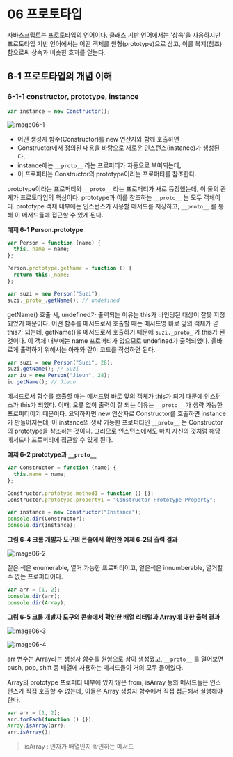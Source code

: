 # 06 프로토타입

자바스크립트는 프로토타입의 언어이다. 클래스 기반 언어에서는 '상속'을 사용하지만 프로토타입 기반 언어에서는 어떤 객체를 원형(prototype)으로 삼고, 이를 복제(참조)함으로써 상속과 비슷한 효과를 얻는다.

## 6-1 프로토타입의 개념 이해

### 6-1-1 constructor, prototype, instance

```javascript
var instance = new Constructor();
```

![image06-1](/img/prototype/image06-1.JPG)

- 어떤 생성자 함수(Constructor)를 new 연산자와 함께 호출하면
- Constructor에서 정의된 내용을 바탕으로 새로운 인스턴스(instance)가 생성된다.
- instance에는 `__proto__` 라는 프로퍼티가 자동으로 부여되는데,
- 이 프로퍼티는 Constructor의 prototype이라는 프로퍼티를 참조한다.

prototype이라는 프로퍼티와 `__proto__` 라는 프로퍼티가 새로 등장했는데, 이 둘의 관계가 프로토타입의 핵심이다. prototype과 이를 참조하는 `__proto__` 는 모두 객체이다. prototype 객체 내부에는 인스턴스가 사용할 메서드를 저장하고, `__proto__` 를 통해 이 메서드들에 접근할 수 있게 된다.

**예제 6-1 Person.prototype**

```javascript
var Person = function (name) {
  this._name = name;
};

Person.prototype.getName = function () {
  return this._name;
};

var suzi = new Person("Suzi");
suzi._proto_.getName(); // undefined
```

getName() 호출 시, undefined가 출력되는 이유는 this가 바인딩된 대상이 잘못 지정되었기 때문이다. 어떤 함수를 메서드로서 호출할 때는 메서드명 바로 앞의 객체가 곧 this가 되는데, getName()을 메서드로서 호출하기 때문에 `suzi._proto_` 가 this가 된 것이다. 이 객체 내부에는 name 프로퍼티가 없으므로 undefined가 출력되었다. 올바르게 출력하기 위해서는 아래와 같이 코드를 작성하면 된다.

```javascript
var suzi = new Person("Suzi", 28);
suzi.getName(); // Suzi
var iu = new Person("Jieun", 28);
iu.getName(); // Jieun
```

메서드로서 함수를 호출할 때는 메서드명 바로 앞의 객체가 this가 되기 때문에 인스턴스가 this가 되었다. 이때, 오류 없이 출력이 잘 되는 이유는 `__proto__` 가 생략 가능한 프로퍼티이기 때문이다. 요약하자면 new 연산자로 Constructor를 호출하면 instance가 만들어지는데, 이 instance의 생략 가능한 프로퍼티인 `__proto__` 는 Constructor의 prototype을 참조하는 것이다. 그러므로 인스턴스에서도 마치 자신의 것처럼 해당 메서드나 프로퍼티에 접근할 수 있게 된다.

**예제 6-2 prototype과 `__proto__`**

```javascript
var Constructor = function (name) {
  this.name = name;
};

Constructor.prototype.method1 = function () {};
Constructor.prototype.property1 = "Constructor Prototype Property";

var instance = new Constructor("Instance");
console.dir(Constructor);
console.dir(instance);
```

**그림 6-4 크롬 개발자 도구의 콘솔에서 확인한 예제 6-2의 출력 결과**

![image06-2](/img/prototype/image06-2.JPG)

짙은 색은 enumerable, 열거 가능한 프로퍼티이고, 옅은색은 innumberable, 열거할 수 없는 프로퍼티이다.

```javascript
var arr = [1, 2];
console.dir(arr);
console.dir(Array);
```

**그림 6-5 크롬 개발자 도구의 콘솔에서 확인한 배열 리터럴과 Array에 대한 출력 결과**

![image06-3](/img/prototype/image06-3.JPG)

![image06-4](/img/prototype/image06-4.JPG)

arr 변수는 Array라는 생성자 함수를 원형으로 삼아 생성됐고, `__proto__` 를 열어보면 push, pop, shift 등 배열에 사용하는 메서드들이 거의 모두 들어있다.

Array의 prototype 프로퍼티 내부에 있지 않은 from, isArray 등의 메서드들은 인스턴스가 직접 호출할 수 없는데, 이들은 Array 생성자 함수에서 직접 접근해서 실행해야 한다.

```javascript
var arr = [1, 2];
arr.forEach(function () {});
Array.isArray(arr);
arr.isArray();
```

> isArray : 인자가 배열인지 확인하는 메서드
